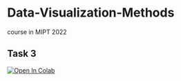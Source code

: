 # Data-Visualization-Methods
course in MIPT 2022

## Task 3
[![Open In Colab](https://colab.research.google.com/assets/colab-badge.svg)](https://colab.research.google.com/github/Splav12341/Data-Visualization-Methods/blob/main/Task3.ipynb)
